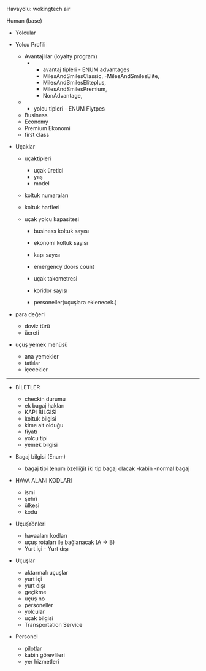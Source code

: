 Havayolu: wokingtech air

Human (base)

* Yolcular

* Yolcu Profili 
  
    * Avantajlılar (loyalty program)
      * * avantaj tipleri - ENUM advantages
         - MilesAndSmilesClassic,
          -MilesAndSmilesElite,
         - MilesAndSmilesEliteplus,
         - MilesAndSmilesPremium,
         - NonAdvantage,
    * * yolcu tipleri - ENUM Flytpes
    - Business
    - Economy
    - Premium Ekonomi
    - first class


* Uçaklar
    * uçaktipleri
        * uçak üretici
        * yaş
        * model
        
    * koltuk numaraları
    * koltuk harfleri
    * uçak yolcu kapasitesi
        * business koltuk sayısı
        * ekonomi koltuk sayısı
        * kapı sayısı
        * emergency doors count
        * uçak takometresi
        * koridor sayısı
      
        * personeller(uçuşlara eklenecek.)



* para değeri
    * doviz türü
    * ücreti

* uçuş yemek menüsü
    * ana yemekler
    * tatlılar
    * içecekler

----------

* BİLETLER
    * checkin durumu
    * ek bagaj hakları
    * KAPI BİLGİSİ
    * koltuk bilgisi
    * kime ait olduğu
    * fiyatı
    * yolcu tipi
    * yemek bilgisi

* Bagaj bilgisi (Enum)
    * bagaj tipi (enum özelliği) iki tip bagaj olacak -kabin -normal bagaj

    
* HAVA ALANI KODLARI
    * ismi
    * şehri
    * ülkesi
    * kodu

* UçuşYönleri
    * havaalanı kodları
    * uçuş rotaları ile bağlanacak (A -> B)
    * Yurt içi - Yurt dışı

* Uçuşlar
    * aktarmalı uçuşlar
    * yurt içi
    * yurt dışı
    * geçikme
    * uçuş no
    * personeller
    * yolcular
    * uçak bilgisi
    * Transportation Service

* Personel
    * pilotlar
    * kabin görevlileri
    * yer hizmetleri
